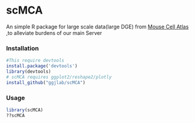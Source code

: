 # scMCA
An simple R package for large scale data(large DGE) from [Mouse Cell Atlas](http://bis.zju.edu.cn/MCA)
,to alleviate burdens of our main Server
### Installation
```R
#This require devtools 
install.package('devtools')
library(devtools)
# scMCA requires ggplot2/reshape2/plotly
install_github("ggjlab/scMCA")

```

### Usage

```R
library(scMCA)
??scMCA
```


